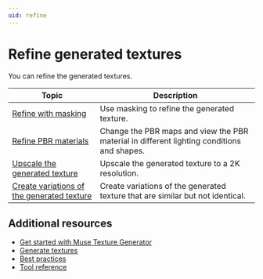 ```yaml
---
uid: refine
---
```


# Refine generated textures

You can refine the generated textures.

| Topic | Description |
| --- | --- |
| [Refine with masking](xref:refine-with-masking) | Use masking to refine the generated texture. |
| [Refine PBR materials](xref:refine-pbr) | Change the PBR maps and view the PBR material in different lighting conditions and shapes. |
| [Upscale the generated texture](xref:upscale) | Upscale the generated texture to a 2K resolution. |
| [Create variations of the generated texture](xref:create-variations) | Create variations of the generated texture that are similar but not identical. |

## Additional resources

* [Get started with Muse Texture Generator](xref:get-started)
* [Generate textures](xref:generate)
* [Best practices](xref:best-practices)
* [Tool reference](xref:tool-reference)